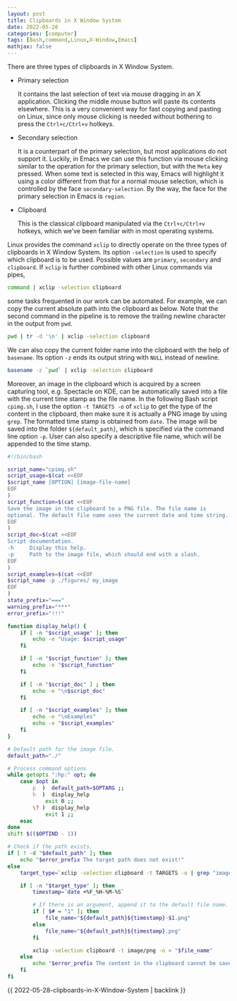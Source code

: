 ```yaml
---
layout: post
title: Clipboards in X Window System
date: 2022-05-28
categories: [computer]
tags: [Bash,command,Linux,X-Window,Emacs]
mathjax: false
---
```


There are three types of clipboards in X Window System.

-   Primary selection
    
    It contains the last selection of text via mouse dragging in an X application. Clicking the middle mouse button will paste its contents elsewhere. This is a very convenient way for fast copying and pasting on Linux, since only mouse clicking is needed without bothering to press the `Ctrl+c/Ctrl+v` hotkeys.
-   Secondary selection
    
    It is a counterpart of the primary selection, but most applications do not support it. Luckily, in Emacs we can use this function via mouse clicking similar to the operation for the primary selection, but with the `Meta` key pressed. When some text is selected in this way, Emacs will highlight it using a color different from that for a normal mouse selection, which is controlled by the face `secondary-selection`. By the way, the face for the primary selection in Emacs is `region`.
-   Clipboard
    
    This is the classical clipboard manipulated via the `Ctrl+c/Ctrl+v` hotkeys, which we&rsquo;ve been familiar with in most operating systems.

Linux provides the command `xclip` to directly operate on the three types of clipboards in X Window System. Its option `-selection` is used to specify which clipboard is to be used. Possible values are `primary`, `secondary` and `clipboard`. If `xclip` is further combined with other Linux commands via pipes,

```bash
command | xclip -selection clipboard
```

some tasks frequented in our work can be automated. For example, we can copy the current absolute path into the clipboard as below. Note that the second command in the pipeline is to remove the trailing newline character in the output from `pwd`.

```bash
pwd | tr -d '\n' | xclip -selection clipboard
```

We can also copy the current folder name into the clipboard with the help of `basename`. Its option `-z` ends its output string with `NULL` instead of newline.

```bash
basename -z `pwd` | xclip -selection clipboard
```

Moreover, an image in the clipboard which is acquired by a screen capturing tool, e.g. Spectacle on KDE, can be automatically saved into a file with the current time stamp as the file name. In the following Bash script `cpimg.sh`, I use the option `-t TARGETS -o` of `xclip` to get the type of the content in the clipboard, then make sure it is actually a PNG image by using `grep`. The formatted time stamp is obtained from `date`. The image will be saved into the folder `${default_path}`, which is specified via the command line option `-p`. User can also specify a descriptive file name, which will be appended to the time stamp.

```bash
#!/bin/bash

script_name="cpimg.sh"
script_usage=$(cat <<EOF
$script_name [OPTION] [image-file-name]
EOF
)
script_function=$(cat <<EOF
Save the image in the clipboard to a PNG file. The file name is
optional. The default file name uses the current date and time string.
EOF
)
script_doc=$(cat <<EOF
Script documentation.
-h     Display this help.
-p     Path to the image file, which should end with a slash.
EOF
)
script_examples=$(cat <<EOF
$script_name -p ./figures/ my_image
EOF
)
state_prefix="==="
warning_prefix="***"
error_prefix="!!!"

function display_help() {
    if [ -n "$script_usage" ]; then
        echo -e "Usage: $script_usage"
    fi

    if [ -n "$script_function" ]; then
        echo -e "$script_function"
    fi

    if [ -n "$script_doc" ] ; then
        echo -e "\n$script_doc"
    fi

    if [ -n "$script_examples" ]; then
        echo -e "\nExamples"
        echo -e "$script_examples"
    fi
}

# Default path for the image file.
default_path="./"

# Process command options
while getopts ":hp:" opt; do
    case $opt in
        p  )  default_path=$OPTARG ;;
        h  )  display_help
            exit 0 ;;
        \? )  display_help
            exit 1 ;;
    esac
done
shift $(($OPTIND - 1))

# Check if the path exists.
if [ ! -d "$default_path" ]; then
    echo "$error_prefix The target path does not exist!"
else
    target_type=`xclip -selection clipboard -t TARGETS -o | grep "image/png"`

    if [ -n "$target_type" ]; then
        timestamp=`date +%F_%H-%M-%S`

        # If there is an argument, append it to the default file name.
        if [ $# = "1" ]; then
            file_name="${default_path}${timestamp}-$1.png"
        else
            file_name="${default_path}${timestamp}.png"
        fi

        xclip -selection clipboard -t image/png -o > "$file_name"
    else
        echo "$error_prefix The content in the clipboard cannot be saved as a PNG image!"
    fi
fi
```

{{ 2022-05-28-clipboards-in-X-Window-System | backlink }}
